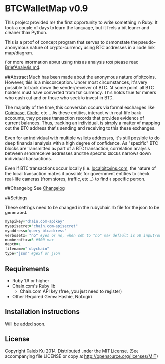 BTCWalletMap v0.9
============
This project provided me the first opportunity to write something in Ruby. It took a couple of days to learn the language, but it feels a bit leaner and cleaner than Python.

This is a proof of concept program that serves to demonstate the pseudo-anonymous nature of crypto-currency using BTC addresses in a node link map/diagram. 



For more information about using this as analysis tool please read [BriefAnalysis.md](/BriefAnalysis.md).

##Abstract
Much has been made about the anonymous nature of bitcoins. However, this is a misconception. Under most circumstances, it's very possible to track down the sender/receiver of BTC. At some point, all BTC holders must have converted from fiat currency. This holds true for miners who cash out and or those who seek to invest in BTC.

The majority of the time, this conversion occurs via formal exchanges like [Coinbase](http://coinbase.com), [Circle](http://www.circle.com), etc... As these entities, interact with real-life bank accounts, they posses transaction records that provides evidence of current balances. Thus, tracking an individual, is simply a matter of mapping out the BTC address that's sending and receiving to this these exchanges.

Even for an individual with multiple wallets addresses, it's still possible to do deep financial analysis with a high degree of confidence. As "specific" BTC blocks are transmitted as part of a BTC transaction, correlation analysis between send/receive addresses and the specific blocks narrows down individual transactions. 

Even if BTC transactions occur locally (i.e. [localbitcoins.com](http://localbitcoins.com), the nature of the local transaction makes it possible for government entities to check real-life cameras (from stores, traffic, etc...) to find a specific person.

##Changelog
See  [Changelog](/changelog.md)

##Settings

These settings need to be changed in the rubychain.rb file for the json to be generated.
```Ruby
myapikey="chain.com-apikey"
myapisecret="chain.com-apisecret"
myaddress="query-btcaddress"
verbosetx= "no" #yes or no, when set to "no" max default is 50 input/output addresses per transaction, this setting parses all when set to "yes"
numberoftxs=5 #500 max
depth=1
filename="rubychain"
type="json" #gexf or json
```

## Requirements
  
* Ruby 1.9 or higher
* Chain.com's Ruby lib
  * Chain.com API key (free, you just need to register)
* Other Required Gems: Hashie, Nokogiri
  
## Installation instructions

Will be added soon.

## License

Copyright Caleb Ku 2014. Distributed under the MIT License. (See accompanying file LICENSE or copy at http://opensource.org/licenses/MIT)
